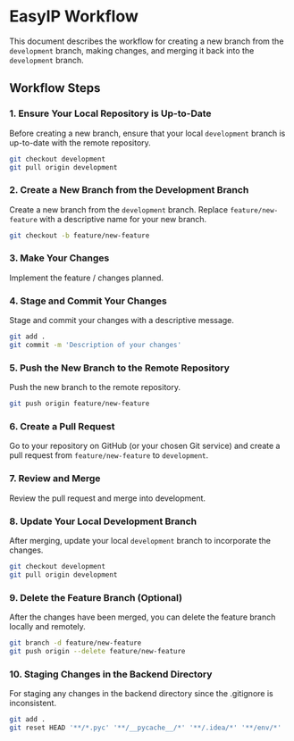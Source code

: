 # EasyIP Workflow

This document describes the workflow for creating a new branch from the `development` branch, making changes, and merging it back into the `development` branch.

## Workflow Steps

### 1. Ensure Your Local Repository is Up-to-Date

Before creating a new branch, ensure that your local `development` branch is up-to-date with the remote repository.

```bash
git checkout development
git pull origin development
```

### 2. Create a New Branch from the Development Branch

Create a new branch from the `development` branch. Replace `feature/new-feature` with a descriptive name for your new branch.

```bash
git checkout -b feature/new-feature
```

### 3. Make Your Changes

Implement the feature / changes planned.

### 4. Stage and Commit Your Changes

Stage and commit your changes with a descriptive message.

```bash
git add .
git commit -m 'Description of your changes'
```

### 5. Push the New Branch to the Remote Repository

Push the new branch to the remote repository.

```bash
git push origin feature/new-feature
```

### 6. Create a Pull Request

Go to your repository on GitHub (or your chosen Git service) and create a pull request from `feature/new-feature` to `development`.

### 7. Review and Merge

Review the pull request and merge into development.

### 8. Update Your Local Development Branch

After merging, update your local `development` branch to incorporate the changes.

```bash
git checkout development
git pull origin development
```

### 9. Delete the Feature Branch (Optional)

After the changes have been merged, you can delete the feature branch locally and remotely.

```bash
git branch -d feature/new-feature
git push origin --delete feature/new-feature
```

### 10. Staging Changes in the Backend Directory

For staging any changes in the backend directory since the .gitignore is inconsistent.

```bash
git add .
git reset HEAD '**/*.pyc' '**/__pycache__/*' '**/.idea/*' '**/env/*'
```
